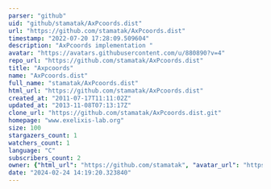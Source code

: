 ```yaml
---
parser: "github"
uid: "github/stamatak/AxPcoords.dist"
url: "https://github.com/stamatak/AxPcoords.dist"
timestamp: "2022-07-20 17:28:09.509604"
description: "AxPcoords implementation "
avatar: "https://avatars.githubusercontent.com/u/880890?v=4"
repo_url: "https://github.com/stamatak/AxPcoords.dist"
title: "Axpcoords"
name: "AxPcoords.dist"
full_name: "stamatak/AxPcoords.dist"
html_url: "https://github.com/stamatak/AxPcoords.dist"
created_at: "2011-07-17T11:11:02Z"
updated_at: "2013-11-08T07:13:17Z"
clone_url: "https://github.com/stamatak/AxPcoords.dist.git"
homepage: "www.exelixis-lab.org"
size: 100
stargazers_count: 1
watchers_count: 1
language: "C"
subscribers_count: 2
owner: {"html_url": "https://github.com/stamatak", "avatar_url": "https://avatars.githubusercontent.com/u/880890?v=4", "login": "stamatak", "type": "User"}
date: "2024-02-24 14:19:20.323840"
---
```

